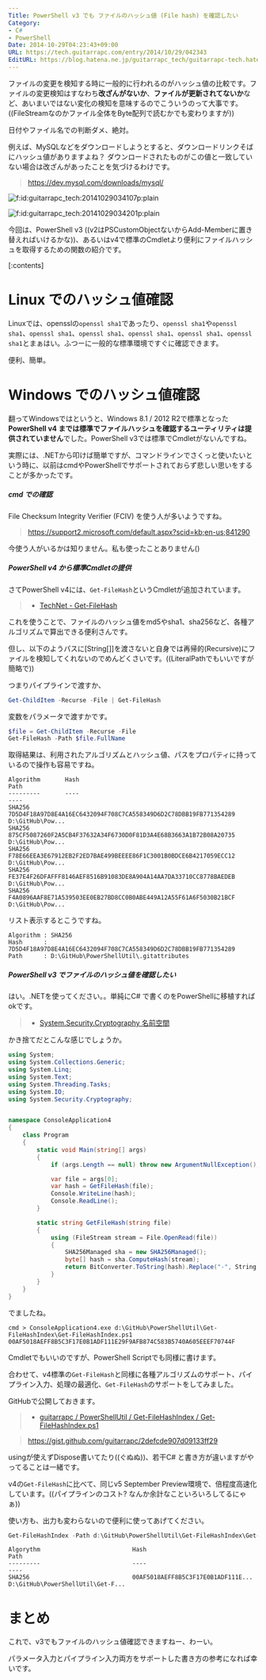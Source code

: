 ```yaml
---
Title: PowerShell v3 でも ファイルのハッシュ値 (File hash) を確認したい
Category:
- C#
- PowerShell
Date: 2014-10-29T04:23:43+09:00
URL: https://tech.guitarrapc.com/entry/2014/10/29/042343
EditURL: https://blog.hatena.ne.jp/guitarrapc_tech/guitarrapc-tech.hatenablog.com/atom/entry/8454420450070934386
---
```


ファイルの変更を検知する時に一般的に行われるのがハッシュ値の比較です。ファイルの変更検知はすなわち**改ざんがないか**、**ファイルが更新されてないか**など、あいまいではない変化の検知を意味するのでこういうのって大事です。((FileStreamなのかファイル全体をByte配列で読むかでも変わりますが))

日付やファイル名での判断ダメ、絶対。

例えば、MySQLなどをダウンロードしようとすると、ダウンロードリンクそばにハッシュ値がありますよね？ ダウンロードされたものがこの値と一致していない場合は改ざんがあったことを気づけるわけです。

> https://dev.mysql.com/downloads/mysql/

<p><span itemscope itemtype="https://schema.org/Photograph"><img src="https://cdn-ak.f.st-hatena.com/images/fotolife/g/guitarrapc_tech/20141029/20141029034107.png" alt="f:id:guitarrapc_tech:20141029034107p:plain" title="f:id:guitarrapc_tech:20141029034107p:plain" class="hatena-fotolife" itemprop="image"></span></p>

<p><span itemscope itemtype="https://schema.org/Photograph"><img src="https://cdn-ak.f.st-hatena.com/images/fotolife/g/guitarrapc_tech/20141029/20141029034201.png" alt="f:id:guitarrapc_tech:20141029034201p:plain" title="f:id:guitarrapc_tech:20141029034201p:plain" class="hatena-fotolife" itemprop="image"></span></p>

今回は、PowerShell v3 ((v2はPSCustomObjectないからAdd-Memberに置き替えればいけるかな))、あるいはv4で標準のCmdletより便利にファイルハッシュを取得するための関数の紹介です。

[:contents]

# Linux でのハッシュ値確認

Linuxでは、opensslの`openssl sha1`であったり、`openssl sha1`や`openssl sha1`、`openssl sha1`、`openssl sha1`、`openssl sha1`、`openssl sha1`、`openssl sha1`とまぁはい。ふつーに一般的な標準環境ですぐに確認できます。

便利、簡単。

# Windows でのハッシュ値確認

翻ってWindowsではというと、Windows 8.1 / 2012 R2で標準となった **PowerShell v4 までは標準でファイルハッシュを確認するユーティリティは提供されていません**でした。PowerShell v3では標準でCmdletがないんですね。

実際には、.NETから叩けば簡単ですが、コマンドラインでさくっと使いたいという時に、以前はcmdやPowerShellでサポートされておらず悲しい思いをすることが多かったです。

##### cmd での確認

File Checksum Integrity Verifier (FCIV) を使う人が多いようですね。

> https://support2.microsoft.com/default.aspx?scid=kb;en-us;841290

今使う人がいるかは知りません。私も使ったことありません()

##### PowerShell v4 から標準Cmdletの提供

さてPowerShell v4には、`Get-FileHash`というCmdletが追加されています。

> - [TechNet - Get-FileHash](https://technet.microsoft.com/en-us/library/dn520872.aspx)

これを使うことで、ファイルのハッシュ値をmd5やsha1、sha256など、各種アルゴリズムで算出できる便利さんです。

但し、以下のようパスに[String[]]を渡さないと自身では再帰的(Recursive)にファイルを検知してくれないのでめんどくさいです。((LiteralPathでもいいですが簡略で))

つまりパイプラインで渡すか、

```ps1
Get-ChildItem -Recurse -File | Get-FileHash
```

変数をパラメータで渡すかです。

```ps1
$file = Get-ChildItem -Recurse -File
Get-FileHash -Path $file.FullName
```

取得結果は、利用されたアルゴリズムとハッシュ値、パスをプロパティに持っているので操作も容易ですね。

```
Algorithm       Hash                                                                   Path
---------       ----                                                                   ----
SHA256          7D5D4F18A97D8E4A16EC6432094F708C7CA558349D6D2C78DBB19FB771354289       D:\GitHub\Pow...
SHA256          875CF5087260F2A5CB4F37632A34F6730D0F81D3A4E68B3663A1B72B08A20735       D:\GitHub\Pow...
SHA256          F78E66EEA3E67912EB2F2ED7BAE499BEEEE86F1C3001B0BDCE6B4217059ECC12       D:\GitHub\Pow...
SHA256          FE37E4F26DFAFFF8146AEF8516B91083DE8A904A14AA7DA33710CC8778BAEDEB       D:\GitHub\Pow...
SHA256          F4A0896AAF8E71A539503EE0EB27BD8CC0B0ABE449A12A55F61A6F5030B21BCF       D:\GitHub\Pow...
```

リスト表示するとこうですね。

```
Algorithm : SHA256
Hash      : 7D5D4F18A97D8E4A16EC6432094F708C7CA558349D6D2C78DBB19FB771354289
Path      : D:\GitHub\PowerShellUtil\.gitattributes
```

##### PowerShell v3 でファイルのハッシュ値を確認したい

はい。.NETを使ってください。。単純にC# で書くのをPowerShellに移植すればokです。

> - [System.Security.Cryptography 名前空間](https://msdn.microsoft.com/ja-jp/library/System.Security.Cryptography.aspx)

かき捨てだとこんな感じでしょうか。

```cs
using System;
using System.Collections.Generic;
using System.Linq;
using System.Text;
using System.Threading.Tasks;
using System.IO;
using System.Security.Cryptography;


namespace ConsoleApplication4
{
    class Program
    {
        static void Main(string[] args)
        {
            if (args.Length == null) throw new ArgumentNullException();

            var file = args[0];
            var hash = GetFileHash(file);
            Console.WriteLine(hash);
            Console.ReadLine();
        }

        static string GetFileHash(string file)
        {
            using (FileStream stream = File.OpenRead(file))
            {
                SHA256Managed sha = new SHA256Managed();
                byte[] hash = sha.ComputeHash(stream);
                return BitConverter.ToString(hash).Replace("-", String.Empty);
            }
        }
    }
}
```

でましたね。

```
cmd > ConsoleApplication4.exe d:\GitHub\PowerShellUtil\Get-FileHashIndex\Get-FileHashIndex.ps1
00AF5018AEFF8B5C3F17E0B1ADF111E29F9AFB874C583B5740A605EEEF70744F
```

Cmdletでもいいのですが、PowerShell Scriptでも同様に書けます。

合わせて、v4標準の`Get-FileHash`と同様に各種アルゴリズムのサポート、パイプライン入力、処理の最適化、`Get-FileHash`のサポートをしてみました。

GitHubで公開しておきます。

> - [guitarrapc / PowerShellUtil / Get-FileHashIndex / Get-FileHashIndex.ps1](https://github.com/guitarrapc/PowerShellUtil/blob/778cab8ae4f74ae7664a92ea0ac8202c9faae2ab/Get-FileHashIndex/Get-FileHashIndex.ps1)

> https://gist.github.com/guitarrapc/2defcde907d09133ff29

usingが使えずDispose書いてたり((ぐぬぬ))、若干C# と書き方が違いますがやってることは一緒です。

v4の`Get-FileHash`に比べて、同じv5 September Preview環境で、倍程度高速化しています。((パイプラインのコスト? なんか余計なこといろいろしてるにゃぁ))

使い方も、出力も変わらないので便利に使ってあげてください。

```ps1
Get-FileHashIndex -Path d:\GitHub\PowerShellUtil\Get-FileHashIndex\Get-FileHashIndex.ps1
```

```
Algorythm                          Hash                               Path
---------                          ----                               ----
SHA256                             00AF5018AEFF8B5C3F17E0B1ADF111E... D:\GitHub\PowerShellUtil\Get-F...
```


# まとめ

これで、v3でもファイルのハッシュ値確認できますねー、わーい。

パラメータ入力とパイプライン入力両方をサポートした書き方の参考になれば幸いです。
